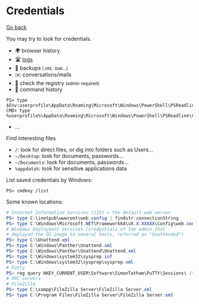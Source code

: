 # Credentials

[Go back](../index.md#windows-privilege-escalation-)

<div class="row row-cols-md-2"><div>

You may try to look for credentials.

* 🌍 browser history
* 🛣️ [logs](/cybersecurity/blue-team/logs.md)
* 🐚 backups <small>(.old, .bak...)</small>
* ✉️ conversations/mails
* 👜 check the registry <small>(admin required)</small>
* 🔐 command history

```shell!
PS> type $Env:userprofile\AppData\Roaming\Microsoft\Windows\PowerShell\PSReadline\ConsoleHost_history.txt
CMD> type %userprofile%\AppData\Roaming\Microsoft\Windows\PowerShell\PSReadline\ConsoleHost_history.txt
```

* ...

Find interesting files

* `/`: look for direct files, or dig into folders such as Users...
* `~/Desktop`: look for documents, passwords...
* `~/Documents`: look for documents, passwords...
* `%appdata%`: look for sensitive applications data
</div><div>

List saved credentials by Windows:

```shell!
PS> cmdkey /list
```

Some known locations:

```powershell
# Internet Information Services (IIS) = the default web server
PS> type C:\inetpub\wwwroot\web.config | findstr connectionString
PS> type C:\Windows\Microsoft.NET\Framework64\vX.X.XXXXX\Config\web.config | findstr connectionString
# Windows Deployment Services (credentials of the admin that
# deployed the OS image to several hosts, referred as "Unattended")
PS> type C:\Unattend.xml
PS> type C:\Windows\Panther\Unattend.xml
PS> type C:\Windows\Panther\Unattend\Unattend.xml
PS> type C:\Windows\system32\sysprep.inf
PS> type C:\Windows\system32\sysprep\sysprep.xml
# Putty
PS> reg query HKEY_CURRENT_USER\Software\SimonTatham\PuTTY\Sessions\ /f "Proxy" /s
# VNC servers
# FileZilla
PS> type C:\xampp\FileZilla Server\FileZilla Server.xml
PS> type C:\Program Files\FileZilla Server\FileZilla Server.xml
```
</div></div>